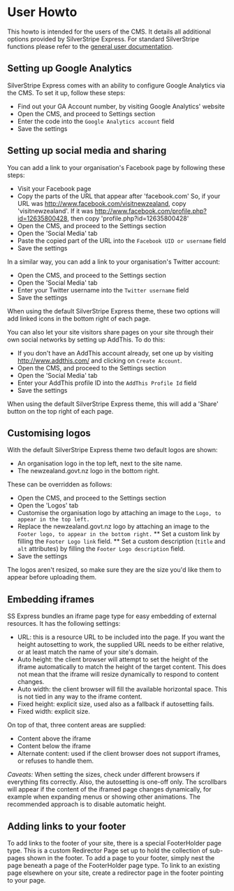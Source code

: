 # User Howto

This howto is intended for the users of the CMS. It details all additional options provided by SilverStripe Express.
For standard SilverStripe functions please refer to the [general user documentation](http://userhelp.silverstripe.org/).

## Setting up Google Analytics

SilverStripe Express comes with an ability to configure Google Analytics via the CMS. To set it up, follow these steps:

* Find out your GA Account number, by visiting Google Analytics' website
* Open the CMS, and proceed to Settings section
* Enter the code into the `Google Analytics account` field
* Save the settings

## Setting up social media and sharing

You can add a link to your organisation's Facebook page by following these steps:

* Visit your Facebook page
* Copy the parts of the URL that appear after 'facebook.com' So, if your URL was
http://www.facebook.com/visitnewzealand, copy 'visitnewzealand'.
If it was http://www.facebook.com/profile.php?id=12635800428, then copy 'profile.php?id=12635800428'
* Open the CMS, and proceed to the Settings section
* Open the 'Social Media' tab
* Paste the copied part of the URL into the `Facebook UID or username` field
* Save the settings

In a similar way, you can add a link to your organisation's Twitter account:

* Open the CMS, and proceed to the Settings section
* Open the 'Social Media' tab
* Enter your Twitter username into the `Twitter username` field
* Save the settings

When using the default SilverStripe Express theme, these two options will add linked icons in the bottom right of each
page.

You can also let your site visitors share pages on your site through their own social networks by setting up AddThis.
To do this:

* If you don't have an AddThis account already, set one up by visiting http://www.addthis.com/ and clicking on
`Create Account`.
* Open the CMS, and proceed to the Settings section
* Open the 'Social Media' tab
* Enter your AddThis profile ID into the `AddThis Profile Id` field
* Save the settings

When using the default SilverStripe Express theme, this will add a 'Share' button on the top right of each page.

## Customising logos

With the default SilverStripe Express theme two default logos are shown:
* An organisation logo in the top left, next to the site name.
* The newzealand.govt.nz logo in the bottom right.

These can be overridden as follows:

* Open the CMS, and proceed to the Settings section
* Open the 'Logos' tab
* Customise the organisation logo by attaching an image to the `Logo, to appear in the top left.`
* Replace the newzealand.govt.nz logo by attaching an image to the `Footer logo, to appear in the bottom right.`
** Set a custom link by filling the `Footer Logo link` field.
** Set a custom description (`title` and `alt` attributes) by filling the `Footer Logo description` field.
* Save the settings

The logos aren't resized, so make sure they are the size you'd like them to appear before uploading them.

## Embedding iframes

SS Express bundles an iframe page type for easy embedding of external resources. It has the following settings:

* URL: this is a resource URL to be included into the page. If you want the height autosetting to work, the supplied URL
needs to be either relative, or at least match the name of your site's domain.
* Auto height: the client browser will attempt to set the height of the iframe automatically to match the height of the
target content. This does not mean that the iframe will resize dynamically to respond to content changes.
* Auto width: the client browser will fill the available horizontal space. This is not tied in any way to the iframe
content.
* Fixed height: explicit size, used also as a fallback if autosetting fails.
* Fixed width: explicit size.

On top of that, three content areas are supplied:

* Content above the iframe
* Content below the iframe
* Alternate content: used if the client browser does not support iframes, or refuses to handle them.

*Caveats:* When setting the sizes, check under different browsers if everything fits correctly. Also, the autosetting
is one-off only. The scrollbars will appear if the content of the iframed page changes dynamically, for example when
expanding menus or showing other animations. The recommended approach is to disable automatic height.

## Adding links to your footer

To add links to the footer of your site, there is a special FooterHolder page type. This is a custom Redirector Page set
up to hold the collection of sub-pages shown in the footer. To add a page to your footer, simply nest the page beneath
a page of the FooterHolder page type. To link to an existing page elsewhere on your site, create a redirector page in
the footer pointing to your page.
